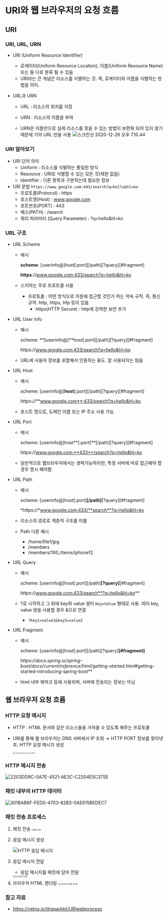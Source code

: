 # URI와 웹 브라우저의 요청 흐름



## URI

### URI, URL, URN

- URI (Uniform Resource Identifier)

  -  로케이터(Uniform Resource Location), 이름(Uniform Resource Name) 또는 둘 다로 분류 될 수 있음
  - URI라는 큰 개념은 리소스를 식별하는 것. 즉, 로케이터와 이름을 식별하는 방법을 의미.

- URL과 URN

  - URL : 리소스의 위치를 지정
  - URN : 리소스의 이름을 부여

  - URN은 이름만으로 실제 리소스를 찾을 수 있는 방법이 보편화 되어 있지 않기때문에 거의 URL 만을 사용
    ![스크린샷 2020-12-26 오후 7.10.44](https://media.vlpt.us/images/gparkkii/post/20832403-90a6-41c0-b609-f795e22a2b7f/%E1%84%89%E1%85%B3%E1%84%8F%E1%85%B3%E1%84%85%E1%85%B5%E1%86%AB%E1%84%89%E1%85%A3%E1%86%BA%202020-12-26%20%E1%84%8B%E1%85%A9%E1%84%92%E1%85%AE%207.10.44.png) 



### URI 알아보기

- URI 단어 의미
  - Uniform : 리소스를 식별하는 통일된 방식
  - Resource : URI로 식별할 수 있는 모든 것(제한 없음)
  - Identifier : 다른 항목과 구분하는데 필요한 정보
- URI 문법
  `https://www.google.com:443/search?q=hello&hl=ko`
  - 프로토콜(Protocol) : https
  - 호스트명(Host)  : www.google.com
  - 포트번호(PORT) : 443
  - 패스(PATH) : /search
  - 쿼리 파라미터 (Query Parameter) : ?q=hello&hl=ko



### URL 구조

- URL Scheme

  - 예시

    **scheme**: [userinfo@]host\[:port]\[/path]\[?query][#fragment]

    **https**://www.google.com:433/search?q=hello&hl=ko

  - 스키마는 주로 프로토콜 사용
    - 프로토콜 : 어떤 방식으로 자원에 접근할 것인가 하는 약속 규칙. 즉, 통신 규약. http, https, hfp 등이 있음
      - https(HTTP Secure) : http에 강력한 보안 추가

- URL User Info

  - 예시

    scheme: **[userinfo@]**host\[:port]\[/path]\[?query][#fragment]

    *https:*//www.google.com:433/search?q=hello&hl=ko

  - URL에 사용자 정보를 포함해서 인증하는 용도. 잘 사용되지는 않음

- URL Host

  - 예시

    scheme: [userinfo@]**host**[:port]\[/path][?query][#fragment]

    *https*://**www.google.com**:433/search?q=hello&hl=ko

  - 호스트 명으로, 도메인 이름 또는 IP 주소 사용 가능

- URL Port

  - 에시

    scheme: [userinfo@]host**[:port]**\[/path][?query][#fragment]

    *https*://www.google.com:**433**/search?q=hello&hl=ko

  - 일반적으로 웹브라우저에서는 생략가능하지만, 특정 서버에 따로 접근해야 할 경우 명시 해야함

- URL Path

  - 예시

    scheme: [userinfo@]host[:port]**[/path]**[?query][#fragment]

    *https://*www.google.com:433/**search**?q=hello&hl=ko

  - 리소스의 경로로 계층적 구조를 이룸
  - Path 다른 예시
    - /home/file1/jpg
    - /members
    - /members/100,/items/iphone12

- URL Query

  - 예시

    scheme: [userinfo@]host[:port][/path]**[?query]**[#fragment]

    *https*://www.google.com:433/search**?q=hello&hl=ko**

  - ?로 시작하고 그 뒤에 key와 value 쌍이  `Key=Value` 형태로 사용. 여러 key, value 쌍을 사용할 경우 &으로 연결
    - `?key1=value1&key2=value2`

- URL Fragment

  - 예시

    scheme: [userinfo@]host[:port][/path][?query]**[#fragment]**

    *https://*docs.spring.io/spring-boot/docs/current/reference/html/getting-started.html**#getting-started-introducing-spring-boot**

  - html 내부 북마크 등에 사용되며, 서버에 전송되는 정보는 아님





## 웹 브라우저 요청 흐름

### HTTP 요청 메시지

- HTTP : HTML 문서와 같은 리소스들을 가져올 수 있도록 해주는 프로토콜

- URI를 통해 웹 브라우저는 DNS 서버에서 IP 조회 → HTTP PORT 정보를 찾아낸 후, HTTP 요청 메시지 생성

  <img src="https://media.vlpt.us/images/gparkkii/post/d56c4e01-208c-4afd-8d30-e1795818baff/%E1%84%89%E1%85%B3%E1%84%8F%E1%85%B3%E1%84%85%E1%85%B5%E1%86%AB%E1%84%89%E1%85%A3%E1%86%BA%202020-12-26%20%E1%84%8B%E1%85%A9%E1%84%92%E1%85%AE%207.46.03.png" alt="스크린샷 2020-12-26 오후 7.46.03" style="zoom:30%;" />

### HTTP 메시지 전송

![2203DD9C-0A7E-4521-AE3C-C2204E5C375E](https://media.vlpt.us/images/gparkkii/post/b29b3137-a58d-4441-ae5e-32c9550464d5/2203DD9C-0A7E-4521-AE3C-C2204E5C375E.jpeg)

### 패킷 내부의 HTTP 데이터

![301BAB6F-FED0-4703-82B3-0AE615BEDEC7](https://media.vlpt.us/images/gparkkii/post/7c9a17a0-8818-4cc6-b925-70844d388968/301BAB6F-FED0-4703-82B3-0AE615BEDEC7.jpeg)

### 패킷 전송 프로세스

1. 패킷 전송
   <img src="https://media.vlpt.us/images/gparkkii/post/b578158e-cdd4-4155-85b1-057306eb5600/A700DD7E-F066-4A8B-9663-5414AD609C0A.jpeg" alt="패킷 전송" style="zoom:40%;" />

2. 응답 메시지 생성

   ![HTTP 응답 메시지](https://media.vlpt.us/images/gparkkii/post/358a0a7f-3902-41be-8067-0e5b745e7c2e/%E1%84%89%E1%85%B3%E1%84%8F%E1%85%B3%E1%84%85%E1%85%B5%E1%86%AB%E1%84%89%E1%85%A3%E1%86%BA%202020-12-26%20%E1%84%8B%E1%85%A9%E1%84%92%E1%85%AE%207.49.30.png)
   

3. 응답 메시지 전달

   - 응답 메시지를 패킷에 담아 전달

   <img src="https://media.vlpt.us/images/gparkkii/post/c283baed-7d51-4e0c-aed3-721c6f4a6953/5304F9C4-0727-4822-B9F3-4DDDA71F3C34.jpeg" alt="응답 메시지 전달" style="zoom:40%;" align = "left"/>

4. 브라우저 HTML 렌더링
   <img src="https://media.vlpt.us/images/gparkkii/post/a395d827-d251-4c06-9524-4c7d2f88a648/97673BBC-B23D-4045-BE02-5D7BFA53F51C.jpeg" alt="브라우저 HTML 렌더링" style="zoom:40%;" />



### 참고 자료

- https://velog.io/@gparkkii/URIwebprocess